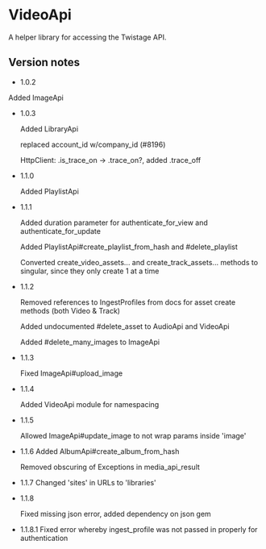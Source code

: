 VideoApi
========

A helper library for accessing the Twistage API.

Version notes
-------------
-   1.0.2

Added ImageApi

-   1.0.3

    Added LibraryApi

    replaced account_id w/company_id (#8196)

    HttpClient: .is_trace_on -> .trace_on?, added .trace_off

-   1.1.0

    Added PlaylistApi

-   1.1.1

    Added duration parameter for authenticate_for_view and authenticate_for_update

    Added PlaylistApi#create_playlist_from_hash and #delete_playlist

    Converted create_video_assets... and create_track_assets... methods to singular, since they only create 1 at a time

-   1.1.2

    Removed references to IngestProfiles from docs for asset create methods (both Video & Track)

    Added undocumented #delete_asset to AudioApi and VideoApi

    Added #delete_many_images to ImageApi

-   1.1.3

    Fixed ImageApi#upload_image

-   1.1.4

    Added VideoApi module for namespacing

-   1.1.5

    Allowed ImageApi#update_image to not wrap params inside 'image'

-   1.1.6
    Added AlbumApi#create_album_from_hash

    Removed obscuring of Exceptions in media_api_result

-   1.1.7
    Changed 'sites' in URLs to 'libraries'

-   1.1.8

    Fixed missing json error, added dependency on json gem

-   1.1.8.1
    Fixed error whereby ingest_profile was not passed in properly for authentication
